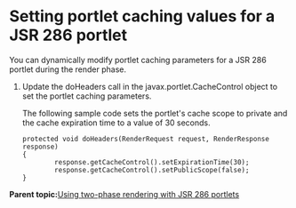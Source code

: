 # Setting portlet caching values for a JSR 286 portlet

You can dynamically modify portlet caching parameters for a JSR 286 portlet during the render phase.

1.  Update the doHeaders call in the javax.portlet.CacheControl object to set the portlet caching parameters.

    The following sample code sets the portlet's cache scope to private and the cache expiration time to a value of 30 seconds.

    ```
    protected void doHeaders(RenderRequest request, RenderResponse response)
    {
    		response.getCacheControl().setExpirationTime(30);
    		response.getCacheControl().setPublicScope(false);
    }
    ```


**Parent topic:**[Using two-phase rendering with JSR 286 portlets](../dev-portlet/jsr2phase_overview.md)

